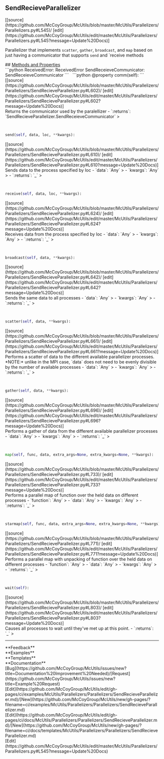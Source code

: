 ## <a id="McUtils.Parallelizers.Parallelizers.SendRecieveParallelizer">SendRecieveParallelizer</a> 

<div class="docs-source-link" markdown="1">
[[source](https://github.com/McCoyGroup/McUtils/blob/master/McUtils/Parallelizers/Parallelizers.py#L545)/
[edit](https://github.com/McCoyGroup/McUtils/edit/master/McUtils/Parallelizers/Parallelizers.py#L545?message=Update%20Docs)]
</div>

Parallelizer that implements `scatter`, `gather`, `broadcast`, and `map`
based on just having a communicator that supports `send` and `receive methods







<div class="collapsible-section">
 <div class="collapsible-section collapsible-section-header" markdown="1">
## <a class="collapse-link" data-toggle="collapse" href="#methods" markdown="1"> Methods and Properties</a> <a class="float-right" data-toggle="collapse" href="#methods"><i class="fa fa-chevron-down"></i></a>
 </div>
 <div class="collapsible-section collapsible-section-body collapse show" id="methods" markdown="1">
 ```python
ReceivedError: ReceivedError
SendReceieveCommunicator: SendReceieveCommunicator
```
<a id="McUtils.Parallelizers.Parallelizers.SendRecieveParallelizer.comm" class="docs-object-method">&nbsp;</a> 
```python
@property
comm(self): 
```
<div class="docs-source-link" markdown="1">
[[source](https://github.com/McCoyGroup/McUtils/blob/master/McUtils/Parallelizers/Parallelizers/SendRecieveParallelizer.py#L602)/
[edit](https://github.com/McCoyGroup/McUtils/edit/master/McUtils/Parallelizers/Parallelizers/SendRecieveParallelizer.py#L602?message=Update%20Docs)]
</div>
Returns the communicator used by the paralellizer
  - `:returns`: `SendRecieveParallelizer.SendReceieveCommunicator`
    >


<a id="McUtils.Parallelizers.Parallelizers.SendRecieveParallelizer.send" class="docs-object-method">&nbsp;</a> 
```python
send(self, data, loc, **kwargs): 
```
<div class="docs-source-link" markdown="1">
[[source](https://github.com/McCoyGroup/McUtils/blob/master/McUtils/Parallelizers/Parallelizers/SendRecieveParallelizer.py#L610)/
[edit](https://github.com/McCoyGroup/McUtils/edit/master/McUtils/Parallelizers/Parallelizers/SendRecieveParallelizer.py#L610?message=Update%20Docs)]
</div>
Sends data to the process specified by loc
  - `data`: `Any`
    > 
  - `kwargs`: `Any`
    > 
  - `:returns`: `_`
    >


<a id="McUtils.Parallelizers.Parallelizers.SendRecieveParallelizer.receive" class="docs-object-method">&nbsp;</a> 
```python
receive(self, data, loc, **kwargs): 
```
<div class="docs-source-link" markdown="1">
[[source](https://github.com/McCoyGroup/McUtils/blob/master/McUtils/Parallelizers/Parallelizers/SendRecieveParallelizer.py#L624)/
[edit](https://github.com/McCoyGroup/McUtils/edit/master/McUtils/Parallelizers/Parallelizers/SendRecieveParallelizer.py#L624?message=Update%20Docs)]
</div>
Receives data from the process specified by loc
  - `data`: `Any`
    > 
  - `kwargs`: `Any`
    > 
  - `:returns`: `_`
    >


<a id="McUtils.Parallelizers.Parallelizers.SendRecieveParallelizer.broadcast" class="docs-object-method">&nbsp;</a> 
```python
broadcast(self, data, **kwargs): 
```
<div class="docs-source-link" markdown="1">
[[source](https://github.com/McCoyGroup/McUtils/blob/master/McUtils/Parallelizers/Parallelizers/SendRecieveParallelizer.py#L642)/
[edit](https://github.com/McCoyGroup/McUtils/edit/master/McUtils/Parallelizers/Parallelizers/SendRecieveParallelizer.py#L642?message=Update%20Docs)]
</div>
Sends the same data to all processes
  - `data`: `Any`
    > 
  - `kwargs`: `Any`
    > 
  - `:returns`: `_`
    >


<a id="McUtils.Parallelizers.Parallelizers.SendRecieveParallelizer.scatter" class="docs-object-method">&nbsp;</a> 
```python
scatter(self, data, **kwargs): 
```
<div class="docs-source-link" markdown="1">
[[source](https://github.com/McCoyGroup/McUtils/blob/master/McUtils/Parallelizers/Parallelizers/SendRecieveParallelizer.py#L661)/
[edit](https://github.com/McCoyGroup/McUtils/edit/master/McUtils/Parallelizers/Parallelizers/SendRecieveParallelizer.py#L661?message=Update%20Docs)]
</div>
Performs a scatter of data to the different
available parallelizer processes.
*NOTE:* unlike in the MPI case, `data` does not
need to be evenly divisible by the number of available
processes
  - `data`: `Any`
    > 
  - `kwargs`: `Any`
    > 
  - `:returns`: `_`
    >


<a id="McUtils.Parallelizers.Parallelizers.SendRecieveParallelizer.gather" class="docs-object-method">&nbsp;</a> 
```python
gather(self, data, **kwargs): 
```
<div class="docs-source-link" markdown="1">
[[source](https://github.com/McCoyGroup/McUtils/blob/master/McUtils/Parallelizers/Parallelizers/SendRecieveParallelizer.py#L696)/
[edit](https://github.com/McCoyGroup/McUtils/edit/master/McUtils/Parallelizers/Parallelizers/SendRecieveParallelizer.py#L696?message=Update%20Docs)]
</div>
Performs a gather of data from the different
available parallelizer processes
  - `data`: `Any`
    > 
  - `kwargs`: `Any`
    > 
  - `:returns`: `_`
    >


<a id="McUtils.Parallelizers.Parallelizers.SendRecieveParallelizer.map" class="docs-object-method">&nbsp;</a> 
```python
map(self, func, data, extra_args=None, extra_kwargs=None, **kwargs): 
```
<div class="docs-source-link" markdown="1">
[[source](https://github.com/McCoyGroup/McUtils/blob/master/McUtils/Parallelizers/Parallelizers/SendRecieveParallelizer.py#L733)/
[edit](https://github.com/McCoyGroup/McUtils/edit/master/McUtils/Parallelizers/Parallelizers/SendRecieveParallelizer.py#L733?message=Update%20Docs)]
</div>
Performs a parallel map of function over
the held data on different processes
  - `function`: `Any`
    > 
  - `data`: `Any`
    > 
  - `kwargs`: `Any`
    > 
  - `:returns`: `_`
    >


<a id="McUtils.Parallelizers.Parallelizers.SendRecieveParallelizer.starmap" class="docs-object-method">&nbsp;</a> 
```python
starmap(self, func, data, extra_args=None, extra_kwargs=None, **kwargs): 
```
<div class="docs-source-link" markdown="1">
[[source](https://github.com/McCoyGroup/McUtils/blob/master/McUtils/Parallelizers/Parallelizers/SendRecieveParallelizer.py#L771)/
[edit](https://github.com/McCoyGroup/McUtils/edit/master/McUtils/Parallelizers/Parallelizers/SendRecieveParallelizer.py#L771?message=Update%20Docs)]
</div>
Performs a parallel map with unpacking of function over
the held data on different processes
  - `function`: `Any`
    > 
  - `data`: `Any`
    > 
  - `kwargs`: `Any`
    > 
  - `:returns`: `_`
    >


<a id="McUtils.Parallelizers.Parallelizers.SendRecieveParallelizer.wait" class="docs-object-method">&nbsp;</a> 
```python
wait(self): 
```
<div class="docs-source-link" markdown="1">
[[source](https://github.com/McCoyGroup/McUtils/blob/master/McUtils/Parallelizers/Parallelizers/SendRecieveParallelizer.py#L803)/
[edit](https://github.com/McCoyGroup/McUtils/edit/master/McUtils/Parallelizers/Parallelizers/SendRecieveParallelizer.py#L803?message=Update%20Docs)]
</div>
Causes all processes to wait until they've met up at this point.
  - `:returns`: `_`
    >
 </div>
</div>












---


<div markdown="1" class="text-secondary">
<div class="container">
  <div class="row">
   <div class="col" markdown="1">
**Feedback**   
</div>
   <div class="col" markdown="1">
**Examples**   
</div>
   <div class="col" markdown="1">
**Templates**   
</div>
   <div class="col" markdown="1">
**Documentation**   
</div>
   <div class="col" markdown="1">
   
</div>
   <div class="col" markdown="1">
   
</div>
   <div class="col" markdown="1">
   
</div>
</div>
  <div class="row">
   <div class="col" markdown="1">
[Bug](https://github.com/McCoyGroup/McUtils/issues/new?title=Documentation%20Improvement%20Needed)/[Request](https://github.com/McCoyGroup/McUtils/issues/new?title=Example%20Request)   
</div>
   <div class="col" markdown="1">
[Edit](https://github.com/McCoyGroup/McUtils/edit/gh-pages/ci/examples/McUtils/Parallelizers/Parallelizers/SendRecieveParallelizer.md)/[New](https://github.com/McCoyGroup/McUtils/new/gh-pages/?filename=ci/examples/McUtils/Parallelizers/Parallelizers/SendRecieveParallelizer.md)   
</div>
   <div class="col" markdown="1">
[Edit](https://github.com/McCoyGroup/McUtils/edit/gh-pages/ci/docs/McUtils/Parallelizers/Parallelizers/SendRecieveParallelizer.md)/[New](https://github.com/McCoyGroup/McUtils/new/gh-pages/?filename=ci/docs/templates/McUtils/Parallelizers/Parallelizers/SendRecieveParallelizer.md)   
</div>
   <div class="col" markdown="1">
[Edit](https://github.com/McCoyGroup/McUtils/edit/master/McUtils/Parallelizers/Parallelizers.py#L545?message=Update%20Docs)   
</div>
   <div class="col" markdown="1">
   
</div>
   <div class="col" markdown="1">
   
</div>
   <div class="col" markdown="1">
   
</div>
</div>
</div>
</div>
